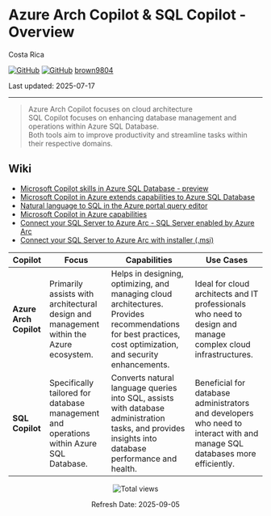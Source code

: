 # Azure Arch Copilot & SQL Copilot - Overview 

Costa Rica

[![GitHub](https://badgen.net/badge/icon/github?icon=github&label)](https://github.com) 
[![GitHub](https://img.shields.io/badge/--181717?logo=github&logoColor=ffffff)](https://github.com/)
[brown9804](https://github.com/brown9804)

Last updated: 2025-07-17

----------

> Azure Arch Copilot focuses on cloud architecture <br/>
> SQL Copilot focuses on enhancing database management and operations within Azure SQL Database. <br/>
> Both tools aim to improve productivity and streamline tasks within their respective domains.

## Wiki

- [Microsoft Copilot skills in Azure SQL Database - preview](https://learn.microsoft.com/en-us/azure/azure-sql/copilot/copilot-azure-sql-overview?view=azuresql)
- [Microsoft Copilot in Azure extends capabilities to Azure SQL Database](https://techcommunity.microsoft.com/t5/azure-sql-blog/microsoft-copilot-in-azure-extends-capabilities-to-azure-sql/ba-p/4075408)
- [Natural language to SQL in the Azure portal query editor](https://learn.microsoft.com/en-us/azure/azure-sql/copilot/query-editor-natural-language-to-sql-copilot?view=azuresql)
- [Microsoft Copilot in Azure capabilities](https://learn.microsoft.com/en-us/azure/copilot/capabilities)
- [Connect your SQL Server to Azure Arc - SQL Server enabled by Azure Arc](https://learn.microsoft.com/en-us/sql/sql-server/azure-arc/connect?view=sql-server-ver16)
- [Connect your SQL Server to Azure Arc with installer (.msi)](https://learn.microsoft.com/en-us/sql/sql-server/azure-arc/connect-with-installer?view=sql-server-ver16)

| **Copilot**          | **Focus**                                                                 | **Capabilities**                                                                                                           | **Use Cases**                                                                                           |
|----------------------|---------------------------------------------------------------------------|---------------------------------------------------------------------------------------------------------------------------|---------------------------------------------------------------------------------------------------------|
| **Azure Arch Copilot** | Primarily assists with architectural design and management within the Azure ecosystem. | Helps in designing, optimizing, and managing cloud architectures. Provides recommendations for best practices, cost optimization, and security enhancements. | Ideal for cloud architects and IT professionals who need to design and manage complex cloud infrastructures. |
| **SQL Copilot**        | Specifically tailored for database management and operations within Azure SQL Database. | Converts natural language queries into SQL, assists with database administration tasks, and provides insights into database performance and health. | Beneficial for database administrators and developers who need to interact with and manage SQL databases more efficiently. |

<!-- START BADGE -->
<div align="center">
  <img src="https://img.shields.io/badge/Total%20views-1443-limegreen" alt="Total views">
  <p>Refresh Date: 2025-09-05</p>
</div>
<!-- END BADGE -->
